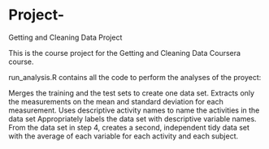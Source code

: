 # Project-
Getting and Cleaning Data Project

This is the course project for the Getting and Cleaning Data Coursera course. 


run_analysis.R contains all the code to perform the analyses of the proyect:

Merges the training and the test sets to create one data set.
Extracts only the measurements on the mean and standard deviation for each measurement.
Uses descriptive activity names to name the activities in the data set
Appropriately labels the data set with descriptive variable names.
From the data set in step 4, creates a second, independent tidy data set with the average of each variable for each activity and each subject.
